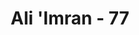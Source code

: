 ---
title: "Ali 'Imran - 77"
no: 77
arabic_no: ٧٧
ayah: اِنَّ الَّذِيْنَ يَشْتَرُوْنَ بِعَهْدِ اللّٰهِ وَاَيْمَانِهِمْ ثَمَنًا قَلِيْلًا اُولٰۤىِٕكَ لَا خَلَاقَ لَهُمْ فِى الْاٰخِرَةِ وَلَا يُكَلِّمُهُمُ اللّٰهُ وَلَا يَنْظُرُ اِلَيْهِمْ يَوْمَ الْقِيٰمَةِ وَلَا يُزَكِّيْهِمْ ۖ وَلَهُمْ عَذَابٌ اَلِيْمٌ 
translation: "Sesungguhnya orang-orang yang memperjualbelikan janji Allah dan sumpah-sumpah mereka dengan harga murah, mereka itu tidak memperoleh bagian di akhirat, Allah tidak akan menyapa mereka, tidak akan memperhatikan mereka pada hari Kiamat, dan tidak akan menyucikan mereka. Bagi mereka azab yang pedih."
tafsir: "Mengenai sabab nuzul ayat ini dijelaskan dalam hadis diriwayatkan oleh al-Bukhari dan ahli-ahli hadis yang lain bahwa al-Asy'ats bin Qais berkata, \"Aku mempunyai perjanjian sewa tanah dengan seorang Yahudi lalu dia mengingkarinya. Sebab itu aku mengajukannya kepada Rasulullah saw.\" Kemudian Rasulullah bersabda, \"Apakah engkau mempunyai bukti?\" Aku berkata, \"Tidak.\" Sesudah itu Rasulullah berkata kepada Yahudi itu, \"Bersumpahlah.\" Lalu aku berkata, \"Hai Rasulullah! Kalau begitu, ia akan bersumpah. (Dan kalau bersumpah) maka akan lenyaplah hartaku.\" Maka Allah menurunkan ayat ini.\n\nDalam ayat ini dijelaskan berbagai akibat yang akan diderita oleh orang yang mengingkari janji Allah dan melanggar sumpah dengan harga atau imbalan yang murah.\n\nYang dimaksud dengan \"janji Allah\" dalam ayat ini ialah perintah Allah dan larangan-Nya yang disampaikan dengan perantaraan rasul yang disebutkan dalam kitab-kitab-Nya. Seperti berlaku benar, memenuhi janji yang telah dibuat, menyampaikan amanat kepada yang berhak menerimanya, menyembah Allah dengan tidak mempersekutukan-Nya, dan bertakwa kepada-Nya dalam semua urusan. Yang dimaksud dengan sumpah mereka ialah ikrar yang telah mereka ucapkan bahwa mereka akan selalu mengikuti kebenaran.\n\nYang dimaksud dengan \"menukar janji Allah dengan harga yang sedikit\" (murah) ialah mengingkari janji Allah dengan perbuatan duniawi yang dipandang lebih baik. Segala macam pengingkaran ini dipandang rendah atau tak bernilai sama sekali dibandingkan dengan nikmat yang akan diperoleh bila memenuhi janji Allah.\n\nAdapun akibat yang akan diderita oleh mereka yang berani menukar janji Allah dengan nikmat dunia, ialah mereka tidak akan mendapat balasan sedikit pun berupa nikmat di akhirat yang berlimpah-limpah. Mereka tidak akan mendapat perhatian dari Allah pada hari kiamat, juga mereka tidak akan mendapat pengampunan dosa sedikit pun.\n\nMenurut keterangan al-Qaffal bahwa yang dimaksud dengan firman Allah, \"Dan Allah tidak akan berkata-kata dengan mereka\", ialah gambaran dari kemarahan Allah yang memuncak terhadap mereka. Dengan ringkas dapat dikatakan bahwa Allah mengancam dengan keras orang yang merusak perjanjian dan mengingkari janji. Mereka tidak akan memperoleh pahala di akhirat, mereka akan menderita siksaan yang pedih, mereka dibenci Allah dan tidak mendapat belas kasih-Nya lagi."
---